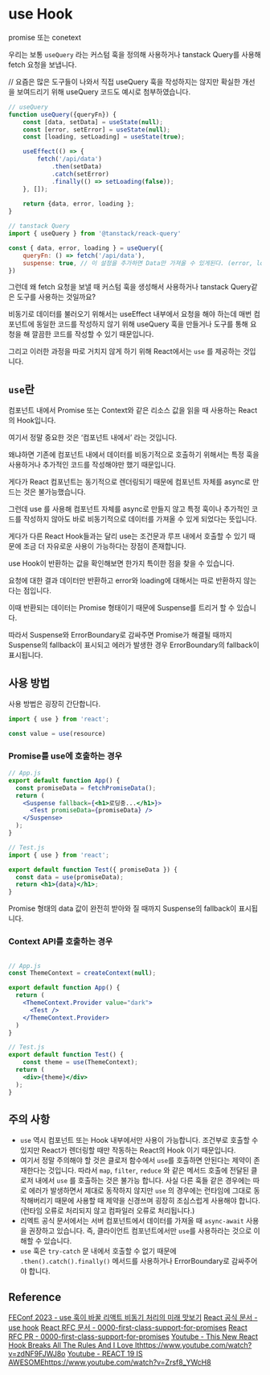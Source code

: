 # use Hook

promise 또는 conetext

우리는 보통 `useQuery` 라는 커스텀 훅을 정의해 사용하거나 tanstack Query를 사용해  fetch 요청을 보냅니다.

// 요즘은 많은 도구들이 나와서 직접 useQuery 훅을 작성하지는 않지만 확실한 개선을 보여드리기 위해 useQuery 코드도 예시로 첨부하였습니다.

```jsx
// useQuery
function useQuery({queryFn}) {
	const [data, setData] = useState(null);
	const [error, setError] = useState(null);
	const [loading, setLoading] = useState(true);

	useEffect(() => {
		fetch('/api/data')
			.then(setData)
			.catch(setError)
			.finally(() => setLoading(false));
	}, []);
	
	return {data, error, loading };
}

// tanstack Query
import { useQuery } from '@tanstack/reack-query'

const { data, error, loading } = useQuery({
	queryFn: () => fetch('/api/data'),
	suspense: true, // 이 설정을 추가하면 Data만 가져올 수 있게된다. (error, loading 처리 X)
})
```

그런데 왜 fetch 요청을 보낼 때 커스텀 훅을 생성해서 사용하거나 tanstack Query같은 도구를 사용하는 것일까요?

비동기로 데이터를 불러오기 위해서는 useEffect 내부에서 요청을 해야 하는데 매번 컴포넌트에 동일한 코드를 작성하지 않기 위해 useQuery 훅을 만들거나 도구를 통해 요청을 해 깔끔한 코드를 작성할 수 있기 때문입니다.

그리고 이러한 과정을 따로 거치지 않게 하기 위해 React에서는 `use` 를 제공하는 것입니다.


## `use`란

컴포넌트 내에서  Promise 또는 Context와 같은 리소스 값을 읽을 때 사용하는 React의 Hook입니다.

여기서 정말 중요한 것은 ‘컴포넌트 내에서’ 라는 것입니다.

왜냐하면 기존에 컴포넌트 내에서 데이터를 비동기적으로 호출하기 위해서는 특정 훅을 사용하거나 추가적인 코드를 작성해야만 했기 때문입니다.

게다가 React 컴포넌트는 동기적으로 렌더링되기 때문에 컴포넌트 자체를 async로 만드는 것은 불가능했습니다.

그런데 use 를 사용해 컴포넌트 자체를 async로 만들지 않고 특정 훅이나 추가적인 코드를 작성하지 않아도 바로 비동기적으로 데이터를 가져올 수 있게 되었다는 뜻입니다.

게다가 다른 React Hook들과는 달리 use는 조건문과 루프 내에서 호출할 수 있기 때문에 조금 더 자유로운 사용이 가능하다는 장점이 존재합니다.

use Hook이 반환하는 값을 확인해보면 한가지 특이한 점을 찾을 수 있습니다.

요청에 대한 결과 데이터만 반환하고 error와 loading에 대해서는 따로 반환하지 않는다는 점입니다.

이때 반환되는 데이터는 Promise 형태이기 때문에 Suspense를 트리거 할 수 있습니다.

따라서 Suspense와 ErrorBoundary로 감싸주면 Promise가 해결될 때까지 Suspense의 fallback이 표시되고 에러가 발생한 경우 ErrorBoundary의 fallback이 표시됩니다.

## 사용 방법

사용 방법은 굉장히 간단합니다.

```jsx
import { use } from 'react';

const value = use(resource)
```

### Promise를 use에 호출하는 경우

```jsx
// App.js
export default function App() {
  const promiseData = fetchPromiseData();
  return (
    <Suspense fallback={<h1>로딩중...</h1>}>
      <Test promiseData={promiseData} />
    </Suspense>
  );
}

// Test.js
import { use } from 'react';

export default function Test({ promiseData }) {
  const data = use(promiseData);
  return <h1>{data}</h1>;
}
```

Promise 형태의 data 값이 완전히 받아와 질 때까지 Suspense의 fallback이 표시됩니다.

### Context API를 호출하는 경우

```jsx

// App.js
const ThemeContext = createContext(null);

export default function App() {
  return (
    <ThemeContext.Provider value="dark">
      <Test />
    </ThemeContext.Provider>
  )
}

// Test.js
export default function Test() {
	const theme = use(ThemeContext);
  return (
    <div>{theme}</div>
  );
}
```

## 주의 사항

- `use` 역시 컴포넌트 또는 Hook 내부에서만 사용이 가능합니다. 조건부로 호출할 수 있지만 React가 렌더링할 때만 작동하는 React의 Hook 이기 때문입니다.
- 여기서 정말 주의해야 할 것은 클로저 함수에서 `use`를 호출하면 안된다는 제약이 존재한다는 것입니다. 따라서 `map`, `filter`, `reduce` 와 같은 메서드 호출에 전달된 클로저 내에서 `use` 를 호출하는 것은 불가능 합니다. 사실 다른 훅들 같은 경우에는 따로 에러가 발생하면서 제대로 동작하지 않지만 `use` 의 경우에는 런타임에 그대로 동작해버리기 때문에 사용할 때 제약을 신경쓰며 굉장히 조심스럽게 사용해야 합니다. (런타임 오류로 처리되지 않고 컴파일러 오류로 처리됩니다.)
- 리엑트 공식 문서에서는 서버 컴포넌트에서 데이터를 가져올 때 `async-await` 사용을 권장하고 있습니다. 즉, 클라이언트 컴포넌트에서만 `use`를 사용하라는 것으로 이해할 수 있습니다.
- `use` 훅은 `try-catch` 문 내에서 호출할 수 없기 때문에 `.then().catch().finally()` 메서드를 사용하거나 ErrorBoundary로 감싸주어야 합니다.


## Reference
[FEConf 2023 - use 훅이 바꿀 리액트 비동기 처리의 미래 맛보기](https://www.youtube.com/watch?v=Hd1JeePasuw)
[React 공식 문서 - use hook](https://react.dev/reference/react/use#usage)
[React RFC 문서 - 0000-first-class-support-for-promises](https://github.com/acdlite/rfcs/blob/first-class-promises/text/0000-first-class-support-for-promises.md)
[React RFC PR - 0000-first-class-support-for-promises](https://github.com/reactjs/rfcs/pull/229)
[Youtube - This New React Hook Breaks All The Rules And I Love It](https://www.youtube.com/watch?v=zdNF9FJWJ8o)https://www.youtube.com/watch?v=zdNF9FJWJ8o
[Youtube - REACT 19 IS AWESOME](https://www.youtube.com/watch?v=Zrsf8_YWcH8)https://www.youtube.com/watch?v=Zrsf8_YWcH8
